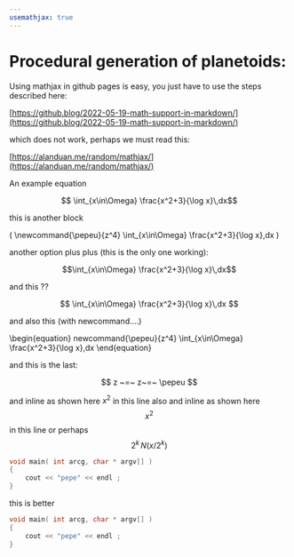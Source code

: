 ```yaml
---
usemathjax: true
---
```


# Procedural generation of planetoids:

<script src="https://cdn.mathjax.org/mathjax/latest/MathJax.js?config=TeX-AMS-MML_HTMLorMML" type="text/javascript"></script>


Using mathjax in github pages is easy, you just have to use the steps described here:

[https://github.blog/2022-05-19-math-support-in-markdown/](https://github.blog/2022-05-19-math-support-in-markdown/)

which does not work, perhaps we must read this:

[https://alanduan.me/random/mathjax/](https://alanduan.me/random/mathjax/)

An example equation

```math
    \int_{x\in\Omega} \frac{x^2+3}{\log x}\,dx
``` 

this is another block

\(
\newcommand{\pepeu}{z^4}
   \int_{x\in\Omega} \frac{x^2+3}{\log x}\,dx
\)

another option plus plus (this is the only one working):

$$\int_{x\in\Omega} \frac{x^2+3}{\log x}\,dx$$

and this ??

$$
   \int_{x\in\Omega} \frac{x^2+3}{\log x}\,dx
$$

and also this (with newcommand....)

\begin{equation}
  newcommand{\pepeu}{z^4}
    \int_{x\in\Omega} \frac{x^2+3}{\log x}\,dx
\end{equation}

and this is the last:

$$
   z ~=~ z~=~  \pepeu
$$

and inline as shown here $x^2$ in this line
also and inline as shown here $$x^2$$ in this line or perhaps $$2^k\,N(x/2^k)$$

```C++ 
void main( int arcg, char * argv[] )
{
    cout << "pepe" << endl ;
}
```
this is better

```cpp
void main( int arcg, char * argv[] )
{
    cout << "pepe" << endl ;
}
```



